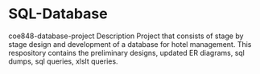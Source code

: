 # SQL-Database

coe848-database-project
Description
Project that consists of stage by stage design and development of a database for hotel management. This respository contains the preliminary designs, updated ER diagrams, sql dumps, sql queries, xlslt queries.
